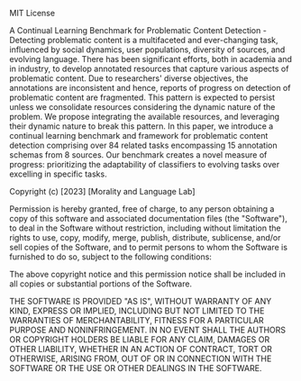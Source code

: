 MIT License

A Continual Learning Benchmark for Problematic Content Detection - Detecting problematic content is a multifaceted and ever-changing task, influenced by social dynamics, user populations, diversity of sources, and evolving language. There has been significant efforts, both in academia and in industry, to develop annotated resources that capture various aspects of problematic content. Due to researchers' diverse objectives, the annotations are inconsistent and hence, reports of progress on detection of problematic content  are fragmented. This pattern is expected to persist unless we consolidate resources considering the dynamic nature of the problem. We propose integrating the available resources, and leveraging their dynamic nature to break this pattern. In this paper, we introduce a continual learning benchmark and framework for problematic content detection comprising over 84 related tasks encompassing 15 annotation schemas from 8 sources. Our benchmark creates a novel measure of progress: prioritizing the adaptability of classifiers to evolving tasks over excelling in specific tasks.

Copyright (c) [2023] [Morality and Language Lab]

Permission is hereby granted, free of charge, to any person obtaining a copy
of this software and associated documentation files (the "Software"), to deal
in the Software without restriction, including without limitation the rights
to use, copy, modify, merge, publish, distribute, sublicense, and/or sell
copies of the Software, and to permit persons to whom the Software is
furnished to do so, subject to the following conditions:

The above copyright notice and this permission notice shall be included in all
copies or substantial portions of the Software.

THE SOFTWARE IS PROVIDED "AS IS", WITHOUT WARRANTY OF ANY KIND, EXPRESS OR
IMPLIED, INCLUDING BUT NOT LIMITED TO THE WARRANTIES OF MERCHANTABILITY,
FITNESS FOR A PARTICULAR PURPOSE AND NONINFRINGEMENT. IN NO EVENT SHALL THE
AUTHORS OR COPYRIGHT HOLDERS BE LIABLE FOR ANY CLAIM, DAMAGES OR OTHER
LIABILITY, WHETHER IN AN ACTION OF CONTRACT, TORT OR OTHERWISE, ARISING FROM,
OUT OF OR IN CONNECTION WITH THE SOFTWARE OR THE USE OR OTHER DEALINGS IN THE
SOFTWARE.
